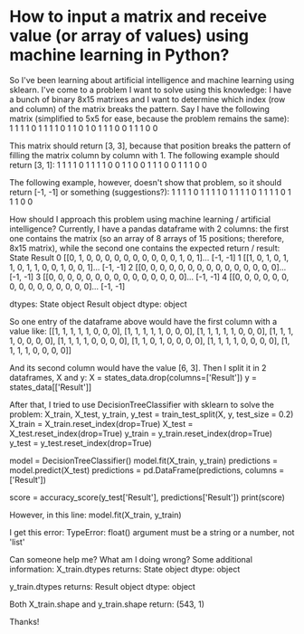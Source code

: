 
# How to input a matrix and receive value (or array of values) using machine learning in Python?

So I've been learning about artificial intelligence and machine learning using sklearn. I've come to a problem I want to solve using this knowledge:
I have a bunch of binary 8x15 matrixes and I want to determine which index (row and column) of the matrix breaks the pattern.
Say I have the following matrix (simplified to 5x5 for ease, because the problem remains the same):
1 1 1 1 0
1 1 1 1 0
1 1 0 1 0
1 1 1 0 0
1 1 1 0 0

This matrix should return [3, 3], because that position breaks the pattern of filling the matrix column by column with 1.
The following example should return [3, 1]:
1 1 1 1 0
1 1 1 1 0
0 1 1 0 0
1 1 1 0 0
1 1 1 0 0

The following example, however, doesn't show that problem, so it should return [-1, -1] or something (suggestions?):
1 1 1 1 0 
1 1 1 1 0
1 1 1 1 0
1 1 1 1 0
1 1 1 0 0

How should I approach this problem using machine learning / artificial intelligence?
Currently, I have a pandas dataframe with 2 columns: the first one contains the matrix (so an array of 8 arrays of 15 positions; therefore, 8x15 matrix), while the second one contains the expected return / result:
                      State                                  Result
0   [[0, 1, 0, 0, 0, 0, 0, 0, 0, 0, 0, 0, 1, 0, 1]...   [-1, -1]
1   [[1, 0, 1, 0, 1, 1, 0, 1, 1, 0, 0, 1, 0, 0, 1]...   [-1, -1]
2   [[0, 0, 0, 0, 0, 0, 0, 0, 0, 0, 0, 0, 0, 0, 0]...   [-1, -1]
3   [[0, 0, 0, 0, 0, 0, 0, 0, 0, 0, 0, 0, 0, 0, 0]...   [-1, -1]
4   [[0, 0, 0, 0, 0, 0, 0, 0, 0, 0, 0, 0, 0, 0, 0]...   [-1, -1]

dtypes:
State     object
Result    object
dtype: object

So one entry of the dataframe above would have the first column with a value like:
[[1, 1, 1, 1, 1, 0, 0, 0],
[1, 1, 1, 1, 1, 0, 0, 0],
[1, 1, 1, 1, 1, 0, 0, 0],
[1, 1, 1, 1, 0, 0, 0, 0],
[1, 1, 1, 1, 0, 0, 0, 0],
[1, 1, 0, 1, 0, 0, 0, 0],
[1, 1, 1, 1, 0, 0, 0, 0],
[1, 1, 1, 1, 0, 0, 0, 0]]

And its second column would have the value [6, 3].
Then I split it in 2 dataframes, X and y:
X = states_data.drop(columns=['Result'])
y = states_data[['Result']]

After that, I tried to use DecisionTreeClassifier with sklearn to solve the problem:
X_train, X_test, y_train, y_test = train_test_split(X, y, test_size = 0.2)
X_train = X_train.reset_index(drop=True)
X_test = X_test.reset_index(drop=True)
y_train = y_train.reset_index(drop=True)
y_test = y_test.reset_index(drop=True)

model = DecisionTreeClassifier()
model.fit(X_train, y_train)
predictions = model.predict(X_test)
predictions = pd.DataFrame(predictions, columns = ['Result'])

score = accuracy_score(y_test['Result'], predictions['Result'])
print(score)

However, in this line:
model.fit(X_train, y_train)

I get this error:
TypeError: float() argument must be a string or a number, not 'list'

Can someone help me? What am I doing wrong?
Some additional information:
X_train.dtypes returns:
State    object
dtype: object

y_train.dtypes returns:
Result    object
dtype: object

Both X_train.shape and y_train.shape return:
(543, 1)

Thanks!

        